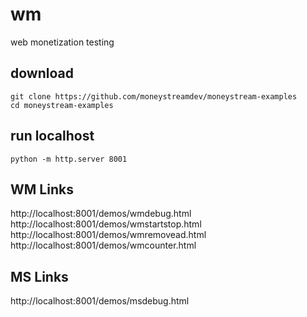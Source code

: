 # wm
web monetization testing

## download
```
git clone https://github.com/moneystreamdev/moneystream-examples
cd moneystream-examples
```

## run localhost
```
python -m http.server 8001
```

## WM Links
http://localhost:8001/demos/wmdebug.html  
http://localhost:8001/demos/wmstartstop.html  
http://localhost:8001/demos/wmremovead.html  
http://localhost:8001/demos/wmcounter.html  

## MS Links
http://localhost:8001/demos/msdebug.html  
